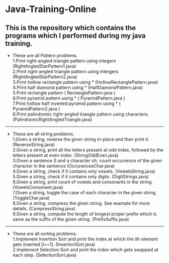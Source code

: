 # Java-Training-Online
This is the repository which contains the programs which I performed during my java training.<br>
--------------------------------------------------------------------------------------------------------------
- These are all Pattern problems. <br>
1.Print right-angled triangle pattern using integers (RightAngledStarPattern1.java) <br>
2.Print right-angled triangle pattern using intergers (RightAngledStarPattern2.java) <br>
3.Print hollow rectangle pattern using * (HollowRectanglePattern.java) <br>
4.Print half diamond pattern using * (HalfDiamondPattern.java) <br>
5.Print rectangle pattern ( RectanglePattern.java ) <br>
6.Print pyramid pattern using * ( PyramidPattern.java ) <br>
7.Print hollow half inverted pyramid pattern using * ( PyramidPattern2.java ) <br>
8.Print palindromic right-angled triangle pattern using characters. (PalindromicRightAngledTriangle.java) <br>
---------------------------------------------------------------------------------------------------------------
- These are all string problems. <br>
1.Given a string, reverse the given string in-place and then print it. (ReverseString.java) <br>
2.Given a string, print all the letters present at odd index, followed by the letters present at even index. (StringOddEven.java) <br>
3.Given a sentence S and a character ch, count occurrence of the given character in the sentence (OccurancesChar.java) <br>
4.Given a string, check if it contains only vowels. (VowelsString.java) <br>
5.Given a string, check if it contains only digits. (DigitStrings.java) <br>
6.Given a string, print count of vowels and consonants in the string. (VowelsConsonent.java) <br>
7.Given a string, toggle the case of each character in the given string. (ToggleChar.java) <br>
8.Given a string, compress the given string. See example for more details. (CompressString.java) <br>
9.Given a string, compute the length of longest proper prefix which is same as the suffix of the given string. (PrefixSuffix.java)<br>
---------------------------------------------------------------------------------------------------------------
- These are all sorting problems. <br>
1.Implement Insertion Sort and print the index at which the ith element gets inserted [i>=1]. (InsertionSort.java) <br>
2.Implement Selection Sort and print the index which gets swapped at each step. (SelectionSort.java) <br>
 
